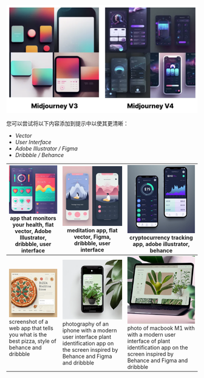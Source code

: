 ![img](images/(null)-20230515000916733.(null))

您可以尝试将以下内容添加到提示中以使其更清晰：

- *Vector*
- *User Interface*
- *Adobe Illustrator / Figma*
- *Dribbble / Behance*

| ![img](images/(null)-20230515000916759.(null))app that monitors your health, flat vector, Adobe Illustrator, dribbble, user interface | ![img](images/(null)-20230515000916118.(null))meditation app, flat vector, Figma, dribbble, user interface | ![img](images/(null)-20230515000918049.(null))cryptocurrency tracking app, adobe illustrator, behance |
| ------------------------------------------------------------ | ------------------------------------------------------------ | ------------------------------------------------------------ |
| ![img](images/(null)-20230515000916160.(null))screenshot of a web app that tells you what is the best pizza, style of behance and dribbble | ![img](images/(null)-20230515000916731.(null))photography of an iphone with a modern user interface plant identification app on the screen inspired by Behance and Figma and dribbble | ![img](images/(null)-20230515000917314.(null))photo of macbook M1 with with a modern user interface of plant identification app on the screen inspired by Behance and Figma and dribbble |